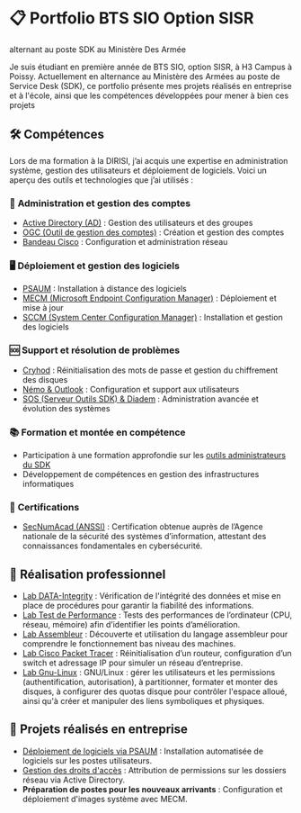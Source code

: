 # :clipboard: Portfolio BTS SIO Option SISR
alternant au poste SDK au Ministère Des Armée

Je suis étudiant en première année de BTS SIO, option SISR, à H3 Campus à Poissy. Actuellement en alternance au Ministère des Armées au poste de Service Desk (SDK), ce portfolio présente mes projets réalisés en entreprise et à l'école, ainsi que les compétences développées pour mener à bien ces projets 

## 🛠️ Compétences

Lors de ma formation à la DIRISI, j’ai acquis une expertise en administration système, gestion des utilisateurs et déploiement de logiciels. Voici un aperçu des outils et technologies que j’ai utilisés :

### 🔐 **Administration et gestion des comptes**
- [Active Directory (AD)](./Entreprise/formation_outils/AD) : Gestion des utilisateurs et des groupes
- [OGC (Outil de gestion des comptes)](./Entreprise/formation_outils/OGC) : Création et gestion des comptes
- [Bandeau Cisco](./Entreprise/formation_outils/Bandeau_Cisco) : Configuration et administration réseau

### 🖥️ **Déploiement et gestion des logiciels**
- [PSAUM](./Entreprise/formation_outils/PSAUM) : Installation à distance des logiciels
- [MECM (Microsoft Endpoint Configuration Manager)](.Entreprise/formation_outils/MECM) : Déploiement et mise à jour
- [SCCM (System Center Configuration Manager)](./Entreprise/formation_outils/SCCM) : Installation et gestion des logiciels

### 🆘 **Support et résolution de problèmes**
- [Cryhod](./Entreprise/formation_outils/CRYHOD) : Réinitialisation des mots de passe et gestion du chiffrement des disques
- [Némo & Outlook](./Entreprise/formation_outils/Némo_Outlook) : Configuration et support aux utilisateurs
- [SOS (Serveur Outils SDK) & Diadem](./Entreprise/formation_outils/SOS_Diadem) : Administration avancée et évolution des systèmes

### 📚 **Formation et montée en compétence**
- Participation à une formation approfondie sur les [outils administrateurs du SDK](./Entreprise/formation_outils)
- Développement de compétences en gestion des infrastructures informatiques

### 🏅 **Certifications**

- [SecNumAcad (ANSSI)](./Cours/Certification)  : Certification obtenue auprès de l’Agence nationale de la sécurité des systèmes d’information, attestant des connaissances fondamentales en cybersécurité.

## :page_facing_up: Réalisation professionnel
- [Lab DATA-Integrity](./Cours/Lab_DATA-Integrity) : Vérification de l'intégrité des données et mise en place de procédures pour garantir la fiabilité des informations.
- [Lab Test de Performance](./Cours/Lab_Test_de_Performance) : Tests des performances de l’ordinateur (CPU, réseau, mémoire) afin d’identifier les points d’amélioration.
- [Lab Assembleur](./Cours/Lab_Assembleur) : Découverte et utilisation du langage assembleur pour comprendre le fonctionnement bas niveau des machines.
- [Lab Cisco Packet Tracer](./Cours/Lab_Cisco_Packet_Tracer) : Réinitialisation d’un routeur, configuration d’un switch et adressage IP pour simuler un réseau d’entreprise.
- [Lab Gnu-Linux](./Cours/Lab_GNU_Linux) :
GNU/Linux : gérer les utilisateurs et les permissions (authentification, autorisation), à partitionner, formater et monter des disques, à configurer des quotas disque pour contrôler l'espace alloué, ainsi qu'à créer et manipuler des liens symboliques et physiques.

## 📁 Projets réalisés en entreprise

- [Déploiement de logiciels via PSAUM](./Entreprise/Projets_Réaliser/Déploiment_logiciel) : Installation automatisée de logiciels sur les postes utilisateurs.
- [Gestion des droits d'accès](./Entreprise/Projets_Réaliser/Ajout_Droit_Utilisateur) : Attribution de permissions sur les dossiers réseau via Active Directory.
- **Préparation de postes pour les nouveaux arrivants** : Configuration et déploiement d'images système avec MECM.

